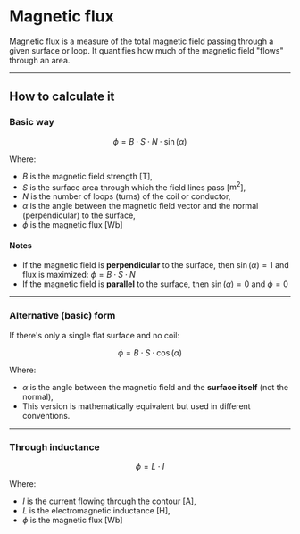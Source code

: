# Magnetic flux

Magnetic flux is a measure of the total magnetic field passing through a given surface or loop. It quantifies how much of the magnetic field "flows" through an area.

---

## How to calculate it

### Basic way

$$\phi = B \cdot S \cdot N \cdot \sin(\alpha)$$

Where:
- $B$ is the magnetic field strength \[T],
- $S$ is the surface area through which the field lines pass \[$\text{m}^2$],
- $N$ is the number of loops (turns) of the coil or conductor,
- $\alpha$ is the angle between the magnetic field vector and the normal (perpendicular) to the surface,
- $\phi$ is the magnetic flux \[Wb]

#### Notes
- If the magnetic field is **perpendicular** to the surface, then $\sin(\alpha) = 1$ and flux is maximized: $\phi = B \cdot S \cdot N$
- If the magnetic field is **parallel** to the surface, then $\sin(\alpha) = 0$ and $\phi = 0$

---

### Alternative (basic) form

If there's only a single flat surface and no coil:

$$\phi = B \cdot S \cdot \cos(\alpha)$$

Where:
- $\alpha$ is the angle between the magnetic field and the **surface itself** (not the normal),
- This version is mathematically equivalent but used in different conventions.

---

### Through inductance

$$\phi = L \cdot I$$

Where:
- $I$ is the current flowing through the contour \[A],
- $L$ is the electromagnetic inductance \[H],
- $\phi$ is the magnetic flux \[Wb]